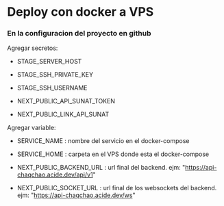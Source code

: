 # Deploy con docker a VPS

### En la configuracion del proyecto en github

Agregar secretos:

- STAGE_SERVER_HOST
- STAGE_SSH_PRIVATE_KEY
- STAGE_SSH_USERNAME

- NEXT_PUBLIC_API_SUNAT_TOKEN
- NEXT_PUBLIC_LINK_API_SUNAT

Agregar variable:

- SERVICE_NAME : nombre del servicio en el docker-compose
- SERVICE_HOME : carpeta en el VPS donde esta el docker-compose

- NEXT_PUBLIC_BACKEND_URL : url final del backend. ejm: "https://api-chaqchao.acide.dev/api/v1"
- NEXT_PUBLIC_SOCKET_URL : url final de los websockets del backend. ejm: "https://api-chaqchao.acide.dev/ws"

